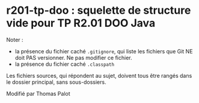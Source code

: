 # r201-tp-doo : squelette de structure vide pour TP R2.01 DOO Java

Noter :
- la présence du fichier caché <code>.gitignore</code>, qui liste les fichiers que Git NE doit PAS versionner. 
Ne pas modifier ce fichier.
- la présence du fichier caché <code>.classpath</code>

Les fichiers sources, qui répondent au sujet, doivent tous être rangés dans le dossier principal, sans sous-dossiers.

Modifié par Thomas Palot